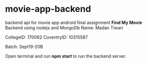 # movie-app-backend
backend api for movie app android final assignment
<b>Find My Movie </b> Backend using nodejs and MongoDb
Name: Madan Tiwari

CollegeID: 170062 CoventryID: 10315587

Batch: Sept19-20B

Open terminal and run <b> npm start </b> to run the backend server.
